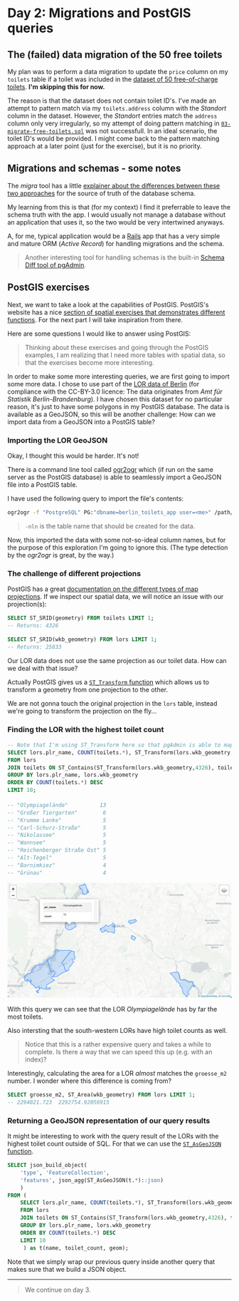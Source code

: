 # Day 2: Migrations and PostGIS queries

## The (failed) data migration of the 50 free toilets

My plan was to perform a data migration to update the `price` column on my `toilets` table if a toilet was included in the [dataset of 50 free-of-charge toilets](/assets/data/anlage_standorte-fuer-die-entgeltlose-benutzung-von-50-berliner-toiletten.csv). **I'm skipping this for now.**

The reason is that the dataset does not contain toilet ID's. I've made an attempt to pattern match via my `toilets.address` column with the _Standort_ column in the dataset. However, the _Standort_ entries match the `address` column only very irregularly, so my attempt of doing pattern matching in [`03-migrate-free-toilets.sql`](/sql/03-migrate-free-toilets.sql) was not successfull. In an ideal scenario, the toilet ID's would be provided. I might come back to the pattern matching approach at a later point (just for the exercise), but it is no priority.

## Migrations and schemas - some notes

The _migra_ tool has a little [explainer about the differences between these two approaches](https://databaseci.com/docs/migra/deploy-usage) for the source of truth of the database schema.

My learning from this is that (for my context) I find it preferrable to leave the schema truth with the app. I would usually not manage a database without an application that uses it, so the two would be very intertwined anyways.

A, for me, typical application would be a [Rails](https://rubyonrails.org/) app that has a very simple and mature ORM (_Active Record_) for handling migrations and the schema.

> Another interesting tool for handling schemas is the built-in [Schema Diff tool of pgAdmin](https://www.pgadmin.org/docs/pgadmin4/development/schema_diff.html).

## PostGIS exercises

Next, we want to take a look at the capabilities of PostGIS. PostGIS's website has a nice [section of spatial exercises that demonstrates different functions](https://postgis.net/workshops/postgis-intro/geometries_exercises.html). For the next part I will take inspiration from there.

Here are some questions I would like to answer using PostGIS:

> Thinking about these exercises and going through the PostGIS examples, I am realizing that I need more tables with spatial data, so that the exercises become more interesting.

In order to make some more interesting queries, we are first going to import some more data. I chose to use part of the [LOR data of Berlin](https://daten.odis-berlin.de/de/dataset/lor_planungsgraeume_2021/) (for compliance with the CC-BY-3.0 licence: The data originates from _Amt für Statistik Berlin-Brandenburg_). I have chosen this dataset for no particular reason, it's just to have some polygons in my PostGIS database. The data is available as a GeoJSON, so this will be another challenge: How can we import data from a GeoJSON into a PostGIS table?

### Importing the LOR GeoJSON

Okay, I thought this would be harder. It's not!

There is a command line tool called [ogr2ogr](https://gdal.org/programs/ogr2ogr.html) which (if run on the same server as the PostGIS database) is able to seamlessly import a GeoJSON file into a PostGIS table.

I have used the following query to import the file's contents:

```bash
ogr2ogr -f "PostgreSQL" PG:"dbname=berlin_toilets_app user=<me>" /path/to/repo/assets/data/lor_planungsraeume_2021.geojson -nln lors
```

> `-nln` is the table name that should be created for the data.

Now, this imported the data with some not-so-ideal column names, but for the purpose of this exploration I'm going to ignore this. (The type detection by the _ogr2ogr_ is great, by the way.)

### The challenge of different projections

PostGIS has a great [documentation on the different types of map projections](https://postgis.net/workshops/postgis-intro/projection.html). If we inspect our spatial data, we will notice an issue with our projection(s):

```sql
SELECT ST_SRID(geometry) FROM toilets LIMIT 1;
-- Returns: 4326
```

```sql
SELECT ST_SRID(wkb_geometry) FROM lors LIMIT 1;
-- Returns: 25833
```

Our LOR data does not use the same projection as our toilet data. How can we deal with that issue?

Actually PostGIS gives us a [`ST_Transform` function](https://postgis.net/docs/ST_Transform.html) which allows us to transform a geometry from one projection to the other.

We are not gonna touch the original projection in the `lors` table, instead we're going to transform the projection on the fly...

### Finding the LOR with the highest toilet count

```sql
-- Note that I'm using ST_Transform here so that pgAdmin is able to map the results onto their standard 4326 projection map
SELECT lors.plr_name, COUNT(toilets.*), ST_Transform(lors.wkb_geometry,4326)
FROM lors
JOIN toilets ON ST_Contains(ST_Transform(lors.wkb_geometry,4326), toilets.geometry::geometry)
GROUP BY lors.plr_name, lors.wkb_geometry
ORDER BY COUNT(toilets.*) DESC
LIMIT 10;

-- "Olympiagelände"          13
-- "Großer Tiergarten"        6
-- "Krumme Lanke"             5
-- "Carl-Schurz-Straße"       5
-- "Nikolassee"               5
-- "Wannsee"                  5
-- "Reichenberger Straße Ost" 5
-- "Alt-Tegel"                5
-- "Barnimkiez"               4
-- "Grünau"                   4
```

![Berlin LOR's with the highest toilet counts](/assets/images/lor_toilet_density_map.png)

With this query we can see that the LOR _Olympiagelände_ has by far the most toilets.

Also intersting that the south-western LORs have high toilet counts as well.

> Notice that this is a rather expensive query and takes a while to complete. Is there a way that we can speed this up (e.g. with an index)?

Interestingly, calculating the area for a LOR _almost_ matches the `groesse_m2` number. I wonder where this difference is coming from?

```sql
SELECT groesse_m2, ST_Area(wkb_geometry) FROM lors LIMIT 1;
-- 2294021.723  2292754.92056915
```

### Returning a GeoJSON representation of our query results

It might be interesting to work with the query result of the LORs with the highest toilet count outside of SQL. For that we can use the [`ST_AsGeoJSON` function](https://postgis.net/docs/ST_AsGeoJSON.html).

```sql
SELECT json_build_object(
    'type', 'FeatureCollection',
    'features', json_agg(ST_AsGeoJSON(t.*)::json)
    )
FROM (
	SELECT lors.plr_name, COUNT(toilets.*), ST_Transform(lors.wkb_geometry,4326)
	FROM lors
	JOIN toilets ON ST_Contains(ST_Transform(lors.wkb_geometry,4326), toilets.geometry::geometry)
	GROUP BY lors.plr_name, lors.wkb_geometry
	ORDER BY COUNT(toilets.*) DESC
	LIMIT 10
     ) as t(name, toilet_count, geom);
```

Note that we simply wrap our previous query inside another query that makes sure that we build a JSON object.

---

> We continue on day 3.
